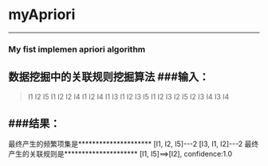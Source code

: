 # myApriori
---

### My fist implemen apriori algorithm
数据挖掘中的关联规则挖掘算法
###输入：
----
>I1 I2 I5
>I1 I2
>I2 I4
>I1 I2 I4
>I1 I3
>I1 I2 I3 I5
>I1 I2 I3
>I2 I5
>I2 I3 I4
>I3 I4

###结果：
-------
最终产生的频繁项集是*********************
[I1, I2, I5]---2
[I3, I1, I2]---2
最终产生的关联规则是*********************
[I1, I5]==>[I2], confidence:1.0



